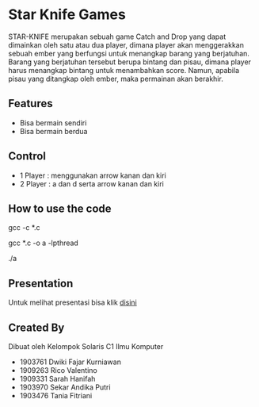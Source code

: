 # Star Knife Games

STAR-KNIFE merupakan sebuah game Catch and Drop yang dapat dimainkan oleh satu atau dua player, dimana player akan menggerakkan sebuah ember yang berfungsi untuk menangkap barang yang berjatuhan. Barang yang berjatuhan tersebut berupa bintang dan pisau, dimana player harus menangkap bintang untuk menambahkan score. Namun, apabila pisau yang ditangkap oleh ember, maka permainan akan berakhir.

## Features

- Bisa bermain sendiri
- Bisa bermain berdua

## Control

- 1 Player : menggunakan arrow kanan dan kiri
- 2 Player : a dan d serta arrow kanan dan kiri

## How to use the code

gcc -c \*.c

gcc \*.c -o a -lpthread

./a

## Presentation

Untuk melihat presentasi bisa klik [disini](https://docs.google.com/presentation/d/1N8zloH2V4VSssiJRSg2tQjjanWyz_N7delpaWLB2lJQ/edit?usp=sharing)

## Created By

Dibuat oleh Kelompok Solaris C1 Ilmu Komputer

- 1903761 Dwiki Fajar Kurniawan
- 1909263 Rico Valentino
- 1909331 Sarah Hanifah
- 1903970 Sekar Andika Putri
- 1903476 Tania Fitriani

